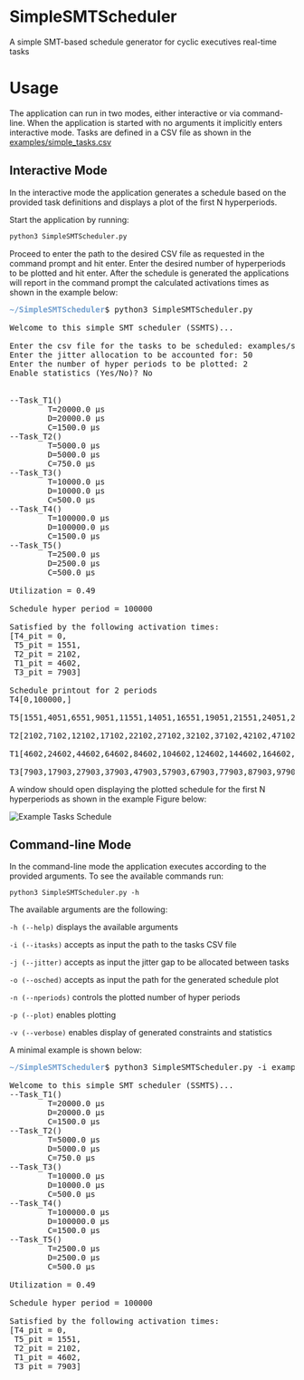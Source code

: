 # SimpleSMTScheduler
A simple SMT-based schedule generator for cyclic executives real-time tasks

# Usage
The application can run in two modes, either interactive or via command-line. 
When the application is started with no arguments it implicitly enters interactive mode.
Tasks are defined in a CSV file as shown in the [examples/simple_tasks.csv](https://github.com/egk696/SimpleSMTScheduler/blob/master/examples/simple_tasks.csv)

## Interactive Mode
In the interactive mode the application generates a schedule based on the provided task definitions and displays
a plot of the first N hyperperiods.

Start the application by running:
```python
python3 SimpleSMTScheduler.py
```
Proceed to enter the path to the desired CSV file as requested in the command prompt and hit enter.
Enter the desired number of hyperperiods to be plotted and hit enter. 
After the schedule is generated the applications will report in the command prompt the calculated activations times
as shown in the example below:

<pre><font color="#729FCF"><b>~/SimpleSMTScheduler</b></font>$ python3 SimpleSMTScheduler.py 

Welcome to this simple SMT scheduler (SSMTS)...

Enter the csv file for the tasks to be scheduled: examples/simple_tasks.csv
Enter the jitter allocation to be accounted for: 50
Enter the number of hyper periods to be plotted: 2
Enable statistics (Yes/No)? No


--Task_T1()
        T=20000.0 μs
        D=20000.0 μs
        C=1500.0 μs
--Task_T2()
        T=5000.0 μs
        D=5000.0 μs
        C=750.0 μs
--Task_T3()
        T=10000.0 μs
        D=10000.0 μs
        C=500.0 μs
--Task_T4()
        T=100000.0 μs
        D=100000.0 μs
        C=1500.0 μs
--Task_T5()
        T=2500.0 μs
        D=2500.0 μs
        C=500.0 μs

Utilization = 0.49

Schedule hyper period = 100000

Satisfied by the following activation times:
[T4_pit = 0,
 T5_pit = 1551,
 T2_pit = 2102,
 T1_pit = 4602,
 T3_pit = 7903]

Schedule printout for 2 periods
T4[0,100000,]

T5[1551,4051,6551,9051,11551,14051,16551,19051,21551,24051,26551,29051,31551,34051,36551,39051,41551,44051,46551,49051,51551,54051,56551,59051,61551,64051,66551,69051,71551,74051,76551,79051,81551,84051,86551,89051,91551,94051,96551,99051,101551,104051,106551,109051,111551,114051,116551,119051,121551,124051,126551,129051,131551,134051,136551,139051,141551,144051,146551,149051,151551,154051,156551,159051,161551,164051,166551,169051,171551,174051,176551,179051,181551,184051,186551,189051,191551,194051,196551,199051,]

T2[2102,7102,12102,17102,22102,27102,32102,37102,42102,47102,52102,57102,62102,67102,72102,77102,82102,87102,92102,97102,102102,107102,112102,117102,122102,127102,132102,137102,142102,147102,152102,157102,162102,167102,172102,177102,182102,187102,192102,197102,]

T1[4602,24602,44602,64602,84602,104602,124602,144602,164602,184602,]

T3[7903,17903,27903,37903,47903,57903,67903,77903,87903,97903,107903,117903,127903,137903,147903,157903,167903,177903,187903,197903,]
</pre>

A window should open displaying the plotted schedule for the first N hyperperiods as shown in the example Figure below:
 
![Example Tasks Schedule](https://github.com/egk696/SimpleSMTScheduler/blob/master/examples/simple_tasks_schedule.png)

## Command-line Mode
In the command-line mode the application executes according to the provided arguments. To see the available commands
run:
```
python3 SimpleSMTScheduler.py -h
```
The available arguments are the following:

`-h (--help)` displays the available arguments

`-i (--itasks)` accepts as input the path to the tasks CSV file

`-j (--jitter)` accepts as input the jitter gap to be allocated between tasks
  
`-o (--osched)` accepts as input the path for the generated schedule plot

`-n (--nperiods)` controls the plotted number of hyper periods

`-p (--plot)` enables plotting

`-v (--verbose)` enables display of generated constraints and statistics

A minimal example is shown below:

<pre><font color="#729FCF"><b>~/SimpleSMTScheduler</b></font>$ python3 SimpleSMTScheduler.py -i examples/simple_tasks.csv -j 50

Welcome to this simple SMT scheduler (SSMTS)...
--Task_T1()
        T=20000.0 μs
        D=20000.0 μs
        C=1500.0 μs
--Task_T2()
        T=5000.0 μs
        D=5000.0 μs
        C=750.0 μs
--Task_T3()
        T=10000.0 μs
        D=10000.0 μs
        C=500.0 μs
--Task_T4()
        T=100000.0 μs
        D=100000.0 μs
        C=1500.0 μs
--Task_T5()
        T=2500.0 μs
        D=2500.0 μs
        C=500.0 μs

Utilization = 0.49

Schedule hyper period = 100000

Satisfied by the following activation times:
[T4_pit = 0,
 T5_pit = 1551,
 T2_pit = 2102,
 T1_pit = 4602,
 T3_pit = 7903]
</pre>
